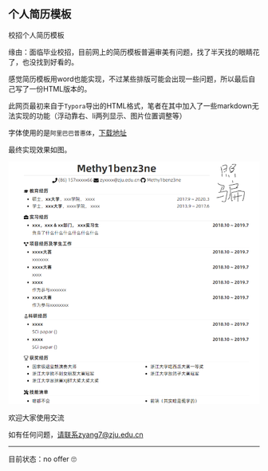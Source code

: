 ## 个人简历模板

校招个人简历模板

缘由：面临毕业校招，目前网上的简历模板普遍审美有问题，找了半天找的眼睛花了，也没找到好看的。

感觉简历模板用word也能实现，不过某些排版可能会出现一些问题，所以最后自己写了一份HTML版本的。

此网页最初来自于`Typora`导出的HTML格式，笔者在其中加入了一些markdown无法实现的功能（浮动靠右、li两列显示、图片位置调整等）


字体使用的是`阿里巴巴普惠体`，[下载地址](https://ics.alibaba.com/project/Hn8mXx)

最终实现效果如图。

![展示](https://github.com/Methy1benz3ne/resume/blob/master/readme.assets/1566798773087.png?raw=true)

欢迎大家使用交流

如有任何问题，请联系zyang7@zju.edu.cn

----------------
目前状态：no offer 🙄
